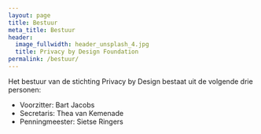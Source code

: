 ```yaml
---
layout: page
title: Bestuur
meta_title: Bestuur
header:
  image_fullwidth: header_unsplash_4.jpg
  title: Privacy by Design Foundation
permalink: /bestuur/
---
```

Het bestuur van de stichting Privacy by Design bestaat uit
de volgende drie personen:

 * Voorzitter: Bart Jacobs
 * Secretaris: Thea van Kemenade
 * Penningmeester: Sietse Ringers
